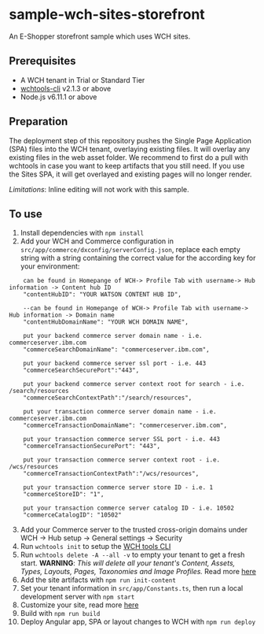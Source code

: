 # sample-wch-sites-storefront
An E-Shopper storefront sample which uses WCH sites.

Prerequisites
------
* A WCH tenant in Trial or Standard Tier
* [wchtools-cli](https://github.com/ibm-wch/wchtools-cli) v2.1.3 or above
* Node.js v6.11.1 or above

Preparation
------
The deployment step of this repository pushes the Single Page Application (SPA) files into the WCH tenant, overlaying existing files. It will overlay any existing files in the web asset folder. We recommend to first do a pull with wchtools in case you want to keep artifacts that you still need. If you use the Sites SPA, it will get overlayed and existing pages will no longer render.

*Limitations*: Inline editing will not work with this sample.

To use
------
1. Install dependencies with `npm install`
2. Add your WCH and Commerce configuration in `src/app/commerce/dxconfig/serverConfig.json`, replace each empty string with a string containing the correct value for the according key for your environment:
```
	can be found in Homepange of WCH-> Profile Tab with username-> Hub information -> Content hub ID
	"contentHubID": "YOUR WATSON CONTENT HUB ID", 

	--can be found in Homepange of WCH-> Profile Tab with username-> Hub information -> Domain name
	"contentHubDomainName": "YOUR WCH DOMAIN NAME",

	put your backend commerce server domain name - i.e. commerceserver.ibm.com
	"commerceSearchDomainName": "commerceserver.ibm.com", 

	put your backend commerce server ssl port - i.e. 443
	"commerceSearchSecurePort":"443",

	put your backend commerce server context root for search - i.e. /search/resources
	"commerceSearchContextPath":"/search/resources",

	put your transaction commerce server domain name - i.e. commerceserver.ibm.com
	"commerceTransactionDomainName": "commerceserver.ibm.com", 

	put your transaction commerce server SSL port - i.e. 443
	"commerceTransactionSecurePort": "443",

	put your transaction commerce server context root - i.e. /wcs/resources
	"commerceTransactionContextPath":"/wcs/resources",

	put your transaction commerce server store ID - i.e. 1
	"commerceStoreID": "1",

	put your transaction commerce server catalog ID - i.e. 10502
	"commerceCatalogID": "10502"
```
3. Add your Commerce server to the trusted cross-origin domains under WCH -> Hub setup -> General settings -> Security
4. Run `wchtools init` to setup the [WCH tools CLI](https://github.com/ibm-wch/wchtools-cli#getting-started)
5. Run `wchtools delete -A --all -v` to empty your tenant to get a fresh start. **WARNING**: _This will delete all your tenant's Content, Assets, Types, Layouts, Pages, Taxonomies and Image Profiles._ Read more [here](https://github.com/ibm-wch/wchtools-cli#deleting-all-instances-of-a-specified-artifact-type-or-all-instances-of-all-artifact-types)
6. Add the site artifacts with  `npm run init-content`
7. Set your tenant information in `src/app/Constants.ts`, then run a local development server with `npm start`
8. Customize your site, read more [here](https://developer.ibm.com/customer-engagement/docs/wch/developing-your-own-website/)
9. Build with `npm run build`
10. Deploy Angular app, SPA or layout changes to WCH with `npm run deploy`
